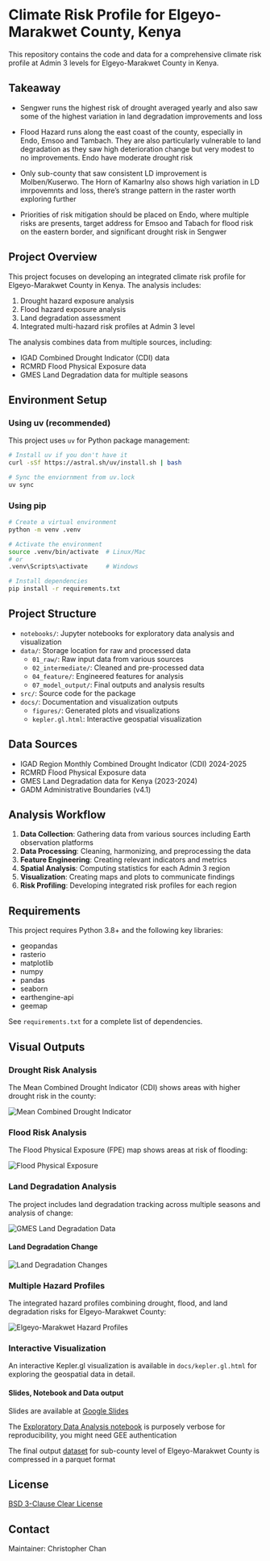 # Climate Risk Profile for Elgeyo-Marakwet County, Kenya

This repository contains the code and data for a comprehensive climate risk profile at Admin 3 levels for Elgeyo-Marakwet County in Kenya.

## Takeaway
- Sengwer runs the highest risk of drought averaged yearly and also saw some of the highest variation in land degradation improvements and loss

- Flood Hazard runs along the east coast of the county, especially in Endo, Emsoo and Tambach. They are also particularly vulnerable to land degradation as they saw high deterioration change but very modest to no improvements. Endo have moderate drought risk

- Only sub-county that saw consistent LD improvement is Molben/Kuserwo. The Horn of Kamarlny also shows high variation in LD imrpovemnts and loss, there’s strange pattern in the raster worth exploring further

- Priorities of risk mitigation should be placed on Endo, where multiple risks are presents, target address for Emsoo and Tabach for flood risk on the eastern border, and significant drought risk in Sengwer

## Project Overview

This project focuses on developing an integrated climate risk profile for Elgeyo-Marakwet County in Kenya. The analysis includes:

1. Drought hazard exposure analysis
2. Flood hazard exposure analysis
3. Land degradation assessment
4. Integrated multi-hazard risk profiles at Admin 3 level

The analysis combines data from multiple sources, including:
- IGAD Combined Drought Indicator (CDI) data
- RCMRD Flood Physical Exposure data
- GMES Land Degradation data for multiple seasons

## Environment Setup

### Using uv (recommended)

This project uses `uv` for Python package management:

```bash
# Install uv if you don't have it
curl -sSf https://astral.sh/uv/install.sh | bash

# Sync the enviornment from uv.lock
uv sync
```

### Using pip

```bash
# Create a virtual environment
python -m venv .venv

# Activate the environment
source .venv/bin/activate  # Linux/Mac
# or
.venv\Scripts\activate     # Windows

# Install dependencies
pip install -r requirements.txt
```

## Project Structure

- `notebooks/`: Jupyter notebooks for exploratory data analysis and visualization
- `data/`: Storage location for raw and processed data
  - `01_raw/`: Raw input data from various sources
  - `02_intermediate/`: Cleaned and pre-processed data
  - `04_feature/`: Engineered features for analysis
  - `07_model_output/`: Final outputs and analysis results
- `src/`: Source code for the package
- `docs/`: Documentation and visualization outputs
  - `figures/`: Generated plots and visualizations
  - `kepler.gl.html`: Interactive geospatial visualization

## Data Sources

- IGAD Region Monthly Combined Drought Indicator (CDI) 2024-2025
- RCMRD Flood Physical Exposure data
- GMES Land Degradation data for Kenya (2023-2024)
- GADM Administrative Boundaries (v4.1)

## Analysis Workflow

1. **Data Collection**: Gathering data from various sources including Earth observation platforms
2. **Data Processing**: Cleaning, harmonizing, and preprocessing the data
3. **Feature Engineering**: Creating relevant indicators and metrics
4. **Spatial Analysis**: Computing statistics for each Admin 3 region
5. **Visualization**: Creating maps and plots to communicate findings
6. **Risk Profiling**: Developing integrated risk profiles for each region

## Requirements

This project requires Python 3.8+ and the following key libraries:
- geopandas
- rasterio
- matplotlib
- numpy
- pandas
- seaborn
- earthengine-api
- geemap

See `requirements.txt` for a complete list of dependencies.

## Visual Outputs

### Drought Risk Analysis

The Mean Combined Drought Indicator (CDI) shows areas with higher drought risk in the county:

![Mean Combined Drought Indicator](docs/figures/MCDI_plot.png)

### Flood Risk Analysis

The Flood Physical Exposure (FPE) map shows areas at risk of flooding:

![Flood Physical Exposure](docs/figures/FPE_plot.png)

### Land Degradation Analysis

The project includes land degradation tracking across multiple seasons and analysis of change:

![GMES Land Degradation Data](docs/figures/GMES_LD_plots.png)

#### Land Degradation Change

![Land Degradation Changes](docs/figures/LDC_plots.png)

### Multiple Hazard Profiles

The integrated hazard profiles combining drought, flood, and land degradation risks for Elgeyo-Marakwet County:

![Elgeyo-Marakwet Hazard Profiles](docs/figures/EMC_hazard_profiles.png)

### Interactive Visualization

An interactive Kepler.gl visualization is available in `docs/kepler.gl.html` for exploring the geospatial data in detail.

#### Slides, Notebook and Data output

Slides are available at [Google Slides](https://docs.google.com/presentation/d/18Y88c6S9fZH-Etrs4yRc3RaHTByMbYHH8PejWdksxqo/edit?usp=sharing)

The [Exploratory Data Analysis notebook](notebooks/EDA.ipynb) is purposely verbose for reproducibility, you might need GEE authentication

The final output [dataset](data/07_model_output/EMC_LV3Hazard.parquet) for sub-county level of Elgeyo-Marakwet County is compressed in a parquet format

## License

[BSD 3-Clause Clear License](LICENSE)

## Contact

Maintainer: Christopher Chan
